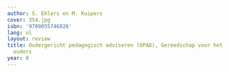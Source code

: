 ```yaml
---
author: S. Ehlers en M. Kuipers
cover: 354.jpg
isbn: '9789055746026'
lang: nl
layout: review
title: Oudergericht pedagogisch adviseren (OPAD), Gereedschap voor het werken met
  ouders
year: 0
---
```


